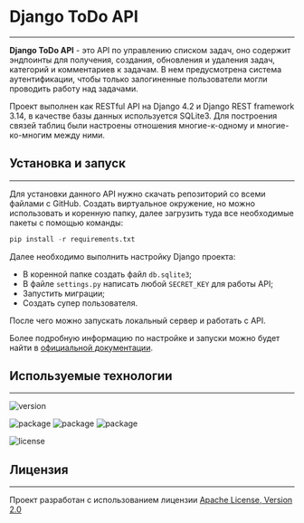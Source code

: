# Django ToDo API 
______________
**Django ToDo API** - это API по управлению списком задач, оно содержит эндпоинты 
для получения, создания, обновления и удаления задач, 
категорий и комментариев к задачам. В нем предусмотрена 
система аутентификации, чтобы только залогиненные пользователи
могли проводить работу над задачами.


Проект выполнен как RESTful API на Django 4.2 и Django REST framework 3.14, 
в качестве базы данных используется SQLite3. Для построения связей таблиц были
настроены отношения многие-к-одному и многие-ко-многим между ними.

## Установка и запуск
______________

Для установки данного API нужно скачать репозиторий со всеми файлами с GitHub.
Создать виртуальное окружение, но можно использовать и коренную папку, далее загрузить
туда все необходимые пакеты с помощью команды: 
``` python
pip install -r requirements.txt
```
Далее необходимо выполнить настройку Django проекта:
- В коренной папке создать файл `db.sqlite3`;
- В файле `settings.py` написать любой `SECRET_KEY` для работы API;
- Запустить миграции;
- Создать супер пользователя.

После чего можно запускать локальный сервер и работать с API. 

Более подробную информацию по настройке и запуски можно будет найти в
[официальной документации](https://www.djangoproject.com/).

## Используемые технологии
______________

![version](https://img.shields.io/badge/python-3.11-blue)


![package](https://img.shields.io/badge/Django-4.2.6-red)
![package](https://img.shields.io/badge/Django_REST_Framework-3.14.0-red)
![package](https://img.shields.io/badge/Django_debug_toolbar-4.2.0-red)

![license](https://img.shields.io/badge/license-Apache__License__V2.0-green)


## Лицензия
______________

Проект разработан с использованием лицензии [Apache License, Version 2.0](https://opensource.org/license/apache-2-0/)
